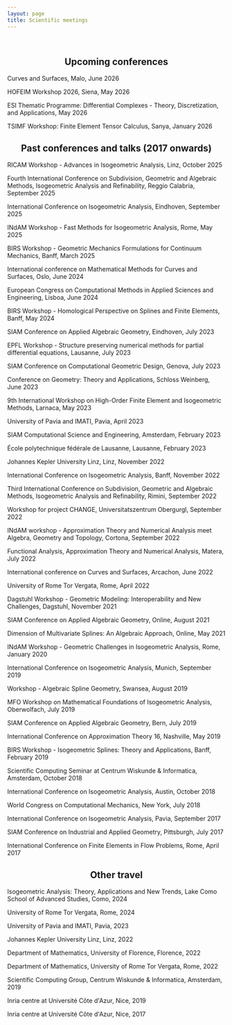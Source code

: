 ```yaml
---
layout: page
title: Scientific meetings
---
```

<!--<h2 class="message" align="center">Organization</h2>

* Unstructured Spline Technologies (minisymposium)
<br>
[International conference on Isogeometric Analysis](http://iga2020.usacm.org), Banff, (postponed to) November 6-10, 2022
<br>
D. Toshniwal, Y.J. Zhang, G. Elber, J. Peters, X. Wei
* Advances in Isogeometric Analysis and Applications (minisymposium)
<br>
International conference on Curves and Surface, Arcachon, June 20-24, 2022
<br>
D. Toshniwal, X. Wei, Y.J. Zhang
* Multivariate Splines: Theory and Applications (minisymposium)
<br>
[International conference on Approximation Theory and Beyond](https://my.vanderbilt.edu/nashville2020/), Nashville, (postponed to) May 16-19, 2022
<br>
H. Speleers, D. Toshniwal, M. DiPasquale
* Isogeometric Spline Techniques on Complex Geometries (minisymposium)
<br>
[US National Congress on Computational Mechanics](http://16.usnccm.org/), Chicago, July 25-29, 2021
<br>
X. Wei, D. Toshniwal, Y.J. Zhang
* Isogeometric Spline Techniques on Complex Geometries (minisymposium)
<br>
[World Congress on Computational Mechanics](https://www.wccm-eccomas2020.org/), Paris, (cancelled) July 19-24, 2020
<br> 
X. Wei, T. Takacs, D. Toshniwal, Y.J. Zhang, H. Speleers, C. Manni, J. Peters

<h2 class="message" align="center">Participation (since 2017)</h2>-->
<br>


<h2 class="message" align="center">Upcoming conferences</h2>

Curves and Surfaces, Malo, June 2026

HOFEIM Workshop 2026, Siena, May 2026

ESI Thematic Programme: Differential Complexes - Theory, Discretization, and Applications, May 2026

TSIMF Workshop: Finite Element Tensor Calculus, Sanya, January 2026

<h2 class="message" align="center">Past conferences and talks (2017 onwards)</h2>

RICAM Workshop - Advances in Isogeometric Analysis, Linz, October 2025

Fourth International Conference on Subdivision, Geometric and Algebraic Methods, Isogeometric Analysis and Refinability, Reggio Calabria, September 2025

International Conference on Isogeometric Analysis, Eindhoven, September 2025

INdAM Workshop - Fast Methods for Isogeometric Analysis, Rome, May 2025 

BIRS Workshop - Geometric Mechanics Formulations for Continuum Mechanics, Banff, March 2025

International conference on Mathematical Methods for Curves and Surfaces, Oslo, June 2024 

European Congress on Computational Methods in Applied Sciences and Engineering, Lisboa, June 2024

BIRS Workshop - Homological Perspective on Splines and Finite Elements, Banff, May 2024

SIAM Conference on Applied Algebraic Geometry, Eindhoven, July 2023

EPFL Workshop - Structure preserving numerical methods for partial differential equations, Lausanne, July 2023

SIAM Conference on Computational Geometric Design, Genova, July 2023

Conference on Geometry: Theory and Applications, Schloss Weinberg, June 2023
<!--(http://www.ag.jku.at/conferences/cgta2023/index.shtml)-->

9th International Workshop on High-Order Finite Element and Isogeometric Methods, Larnaca, May 2023
<!--(https://cyprusconferences.org/hofeim2023/)-->

<!--[International Conference on Approximation Theory and Beyond](https://my.vanderbilt.edu/nashville2023/), Nashville, (postponed to) May 2023-->

University of Pavia and IMATI, Pavia, April 2023

SIAM Computational Science and Engineering, Amsterdam, February 2023
<!--(https://www.siam.org/conferences/cm/conference/cse23)-->

École polytechnique fédérale de Lausanne, Lausanne, February 2023

Johannes Kepler University Linz, Linz, November 2022

International Conference on Isogeometric Analysis, Banff, November 2022
<!--http://iga2022.usacm.org/)-->

Third International Conference on Subdivision, Geometric and Algebraic Methods, Isogeometric Analysis and Refinability, Rimini, September 2022
<!--https://events.unibo.it/smart2022)-->

Workshop for project CHANGE, Universitatszentrum Obergurgl, September 2022

<!--[INdAM workshop - Approximation Theory and Numerical Analysis meet Algebra, Geometry and Topology](https://sites.google.com/view/splinescortona2022/home), Cortona, September 2022-->
INdAM workshop - Approximation Theory and Numerical Analysis meet Algebra, Geometry and Topology, Cortona, September 2022

Functional Analysis, Approximation Theory and Numerical Analysis, Matera, July 2022

International conference on Curves and Surfaces, Arcachon, June 2022

University of Rome Tor Vergata, Rome, April 2022

Dagstuhl Workshop - Geometric Modeling: Interoperability and New Challenges, Dagstuhl, November 2021

SIAM Conference on Applied Algebraic Geometry, Online, August 2021

Dimension of Multivariate Splines: An Algebraic Approach, Online, May 2021

INdAM Workshop - Geometric Challenges in Isogeometric Analysis, Rome, January 2020

International Conference on Isogeometric Analysis, Munich, September 2019

Workshop - Algebraic Spline Geometry, Swansea, August 2019

MFO Workshop on Mathematical Foundations of Isogeometric Analysis, Oberwolfach, July 2019

SIAM Conference on Applied Algebraic Geometry, Bern, July 2019

International Conference on Approximation Theory 16, Nashville, May 2019

BIRS Workshop - Isogeometric Splines: Theory and Applications, Banff, February 2019

Scientific Computing Seminar at Centrum Wiskunde & Informatica, Amsterdam, October 2018

International Conference on Isogeometric Analysis, Austin, October 2018

World Congress on Computational Mechanics, New York, July 2018

International Conference on Isogeometric Analysis, Pavia, September 2017

SIAM Conference on Industrial and Applied Geometry, Pittsburgh, July 2017

International Conference on Finite Elements in Flow Problems, Rome, April 2017

<h2 class="message" align="center">Other travel</h2>

Isogeometric Analysis: Theory, Applications and New Trends, Lake Como School
of Advanced Studies, Como, 2024

University of Rome Tor Vergata, Rome, 2024

University of Pavia and IMATI, Pavia, 2023

Johannes Kepler University Linz, Linz, 2022

Department of Mathematics, University of Florence, Florence, 2022

Department of Mathematics, University of Rome Tor Vergata, Rome, 2022

Scientific Computing Group, Centrum Wiskunde & Informatica, Amsterdam, 2019

Inria centre at Université Côte d'Azur, Nice, 2019

Inria centre at Université Côte d'Azur, Nice, 2017
